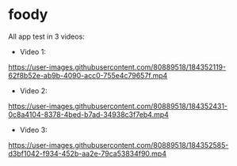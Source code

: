 # foody
All app test in 3 videos:
 - Video 1:

https://user-images.githubusercontent.com/80889518/184352119-62f8b52e-ab9b-4090-acc0-755e4c79657f.mp4

 - Video 2:

https://user-images.githubusercontent.com/80889518/184352431-0c8a4104-8378-4bed-b7ad-34938c3f7eb4.mp4

 - Video 3:

https://user-images.githubusercontent.com/80889518/184352585-d3bf1042-f934-452b-aa2e-79ca53834f90.mp4

